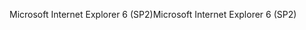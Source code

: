 <span data-ttu-id="74c8e-101">Microsoft Internet Explorer 6 (SP2)</span><span class="sxs-lookup"><span data-stu-id="74c8e-101">Microsoft Internet Explorer 6 (SP2)</span></span>